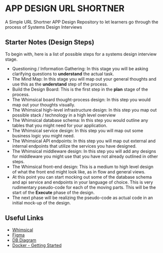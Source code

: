 # APP DESIGN URL SHORTNER
A Simple URL Shortner APP Design Repository to let learners go through the process of Systems Design Interviews

## Starter Notes (Design Steps)
To begin with, here is a list of possible steps for a systems design interview stage.
- Questioning / Information Gathering: In this stage you will be asking clarifying questions to **understand** the actual task.
- The Mind Map: In this stage you will map out your general thoughts and use this as the **understand** step of the process.
- Build the Design Board: This is the first step in the **plan** stage of the process.
- The Whimsical board thought-process design: In this step you would map out your thoughts visually.
- The Whimsical high-level infrastructure design: In this step you map out possible stack / technology in a high level overview
- The Whimsical database schema: In this step you would outline any tables that you might need for your application.
- The Whimsical service design: In this step you will map out some business logic you might need.
- The Whimsical API endpoints: In this step you will map out external and internal endpoints that utilize the services you have designed.
- The Whimsical middleware design: In this step you will add any designs for middleware you might use that you have not already outlined in other steps.
- The Whimsical front-end design: This is a medium to high level design of what the front end might look like, as in flow and general views.
- At this point you can start mocking out some of the database schema and api service and endpoints in your language of choice. This is very rudimentary pseudo-code for each of the moving parts. This will be the start of the **Execute** phase of the design.
- The next phase will be realizing the pseudo-code as actual code in an initial mock-up of the design.

## Useful Links
- [Whimsical](https://whimsical.com)
- [Figma](https://www.figma.com)
- [DB Diagram](https://dbdiagram.io)
- [Docker - Getting Started](https://docs.docker.com/get-started/overview/)
